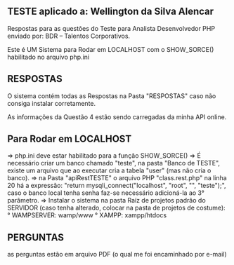## TESTE aplicado a: Wellington da Silva Alencar ##
Respostas para as questões do Teste para Analista Desenvolvedor PHP enviado por: BDR – Talentos Corporativos.

Este é UM Sistema para Rodar em LOCALHOST com o SHOW_SORCE() habilitado no arquivo php.ini

## RESPOSTAS ##
O sistema contém todas as Respostas na Pasta "RESPOSTAS" caso não consiga instalar corretamente.

As informações da Questão 4 estão sendo carregadas da minha API online.

## Para Rodar em LOCALHOST ##
=> php.ini deve estar habilitado para a função SHOW_SORCE()
=> É necessário criar um  banco chamado "teste", na pasta "Banco de TESTE", existe um arquivo que ao executar cria a tabela "user" (mas não cria o banco).
=> na Pasta "apiRestTESTE" o arquivo PHP "class.rest.php" na linha 20 há a expressão: "return mysqli_connect("localhost", "root", "", "teste");", caso o banco local tenha senha faz-se necessário adicioná-la ao 3° parâmetro.
=> Instalar o sistema na pasta Raíz de projetos padrão do SERVIDOR (caso tenha alterado, colocar na pasta de projetos de costume):
° WAMPSERVER: wamp/www
° XAMPP:      xampp/htdocs 

## PERGUNTAS ##
as perguntas estão em arquivo PDF (o qual me foi encaminhado por e-mail)

